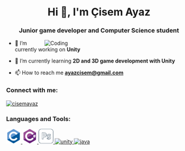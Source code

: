 <h1 align="center">Hi 👋, I'm Çisem Ayaz</h1>
<h3 align="center">Junior game developer and Computer Science student</h3>
<img align="right" alt="Coding" width="400" src="https://media.tenor.com/GfSX-u7VGM4AAAAC/coding.gif">

- 🔭 I’m currently working on **Unity**

- 🌱 I’m currently learning **2D and 3D game development with Unity**

- 📫 How to reach me **ayazcisem@gmail.com**

<h3 align="left">Connect with me:</h3>
<p align="left">
<a href="https://linkedin.com/in/cisemayaz" target="blank"><img align="center" src="https://raw.githubusercontent.com/rahuldkjain/github-profile-readme-generator/master/src/images/icons/Social/linked-in-alt.svg" alt="cisemayaz" height="30" width="40" /></a>
</p>

<h3 align="left">Languages and Tools:</h3>
<p align="left"> <a href="https://www.cprogramming.com/" target="_blank" rel="noreferrer"> <img src="https://raw.githubusercontent.com/devicons/devicon/master/icons/c/c-original.svg" alt="c" width="40" height="40"/> </a> <a href="https://www.w3schools.com/cs/" target="_blank" rel="noreferrer"> <img src="https://raw.githubusercontent.com/devicons/devicon/master/icons/csharp/csharp-original.svg" alt="csharp" width="40" height="40"/> </a> <a href="https://www.photoshop.com/en" target="_blank" rel="noreferrer"> <img src="https://raw.githubusercontent.com/devicons/devicon/master/icons/photoshop/photoshop-line.svg" alt="photoshop" width="40" height="40"/> </a> <a href="https://unity.com/" target="_blank" rel="noreferrer"> <img src="https://www.vectorlogo.zone/logos/unity3d/unity3d-icon.svg" alt="unity" width="40" height="40"/> </a><a href="https://unity.com/" target="_blank" rel="noreferrer"> <img src="[https://www.vectorlogo.zone/logos/unity3d/unity3d-icon.svg](https://www.google.com/url?sa=i&url=https%3A%2F%2Fmedium.com%2Fneslinecipoglu%2Fjava-programlama-diline-giri%25C5%259F-cbb2fa0bce9d&psig=AOvVaw1y2TllUYnYXjwntzUwIAL_&ust=1706971767865000&source=images&cd=vfe&opi=89978449&ved=0CBIQjRxqFwoTCLC_0b_zjIQDFQAAAAAdAAAAABAE)https://www.google.com/url?sa=i&url=https%3A%2F%2Fmedium.com%2Fneslinecipoglu%2Fjava-programlama-diline-giri%25C5%259F-cbb2fa0bce9d&psig=AOvVaw1y2TllUYnYXjwntzUwIAL_&ust=1706971767865000&source=images&cd=vfe&opi=89978449&ved=0CBIQjRxqFwoTCLC_0b_zjIQDFQAAAAAdAAAAABAE" alt="java" width="40" height="40"/> </a> </p>
